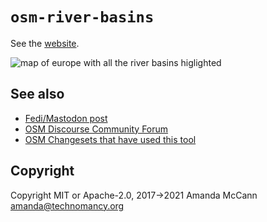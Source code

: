 # `osm-river-basins`

See the [website](https://amandasaurus.github.io/osm-river-basins/).

![map of europe with all the river basins higlighted](https://amandasaurus.github.io/osm-river-basins/screenshot.png)

## See also

* [Fedi/Mastodon post](https://en.osm.town/@amapanda/110118513232919061)
* [OSM Discourse Community Forum](https://community.openstreetmap.org/t/osm-river-basins-website-to-show-how-are-rivers-in-osm-connected/102655)
* [OSM Changesets that have used this tool](https://resultmaps.neis-one.org/osm-changesets?comment=RiverMapping)

## Copyright

Copyright MIT or Apache-2.0, 2017→2021 Amanda McCann <amanda@technomancy.org>

